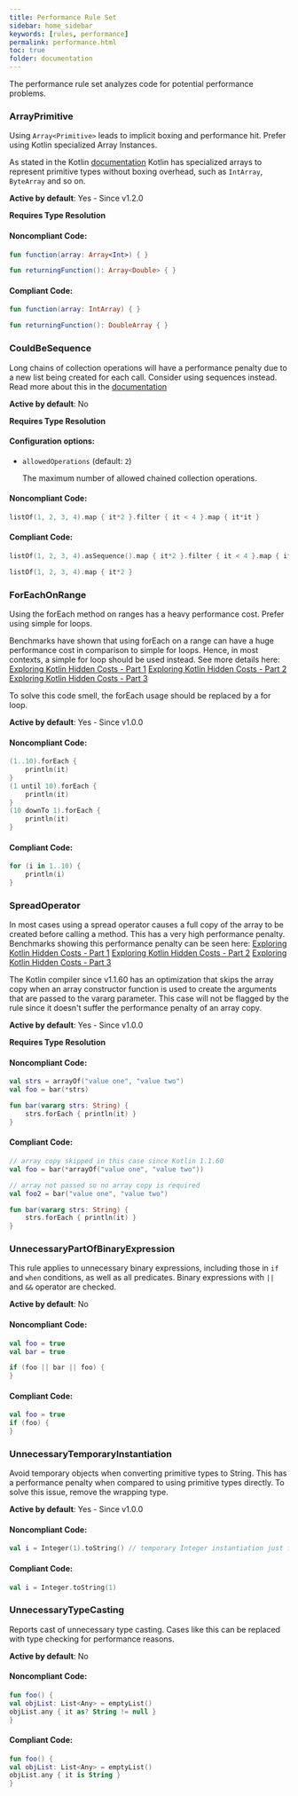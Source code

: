 ```yaml
---
title: Performance Rule Set
sidebar: home_sidebar
keywords: [rules, performance]
permalink: performance.html
toc: true
folder: documentation
---
```

The performance rule set analyzes code for potential performance problems.

### ArrayPrimitive

Using `Array<Primitive>` leads to implicit boxing and performance hit. Prefer using Kotlin specialized Array
Instances.

As stated in the Kotlin [documentation](https://kotlinlang.org/docs/arrays.html#primitive-type-arrays) Kotlin has
specialized arrays to represent primitive types without boxing overhead, such as `IntArray`, `ByteArray` and so on.

**Active by default**: Yes - Since v1.2.0

**Requires Type Resolution**

#### Noncompliant Code:

```kotlin
fun function(array: Array<Int>) { }

fun returningFunction(): Array<Double> { }
```

#### Compliant Code:

```kotlin
fun function(array: IntArray) { }

fun returningFunction(): DoubleArray { }
```

### CouldBeSequence

Long chains of collection operations will have a performance penalty due to a new list being created for each call. Consider using sequences instead. Read more about this in the [documentation](https://kotlinlang.org/docs/sequences.html)

**Active by default**: No

**Requires Type Resolution**

#### Configuration options:

* ``allowedOperations`` (default: ``2``)

  The maximum number of allowed chained collection operations.

#### Noncompliant Code:

```kotlin
listOf(1, 2, 3, 4).map { it*2 }.filter { it < 4 }.map { it*it }
```

#### Compliant Code:

```kotlin
listOf(1, 2, 3, 4).asSequence().map { it*2 }.filter { it < 4 }.map { it*it }.toList()

listOf(1, 2, 3, 4).map { it*2 }
```

### ForEachOnRange

Using the forEach method on ranges has a heavy performance cost. Prefer using simple for loops.

Benchmarks have shown that using forEach on a range can have a huge performance cost in comparison to
simple for loops. Hence, in most contexts, a simple for loop should be used instead.
See more details here:
[Exploring Kotlin Hidden Costs - Part 1](https://bladecoder.medium.com/exploring-kotlins-hidden-costs-part-1-fbb9935d9b62)
[Exploring Kotlin Hidden Costs - Part 2](https://bladecoder.medium.com/exploring-kotlins-hidden-costs-part-2-324a4a50b70)
[Exploring Kotlin Hidden Costs - Part 3](https://bladecoder.medium.com/exploring-kotlins-hidden-costs-part-3-3bf6e0dbf0a4)

To solve this code smell, the forEach usage should be replaced by a for loop.

**Active by default**: Yes - Since v1.0.0

#### Noncompliant Code:

```kotlin
(1..10).forEach {
    println(it)
}
(1 until 10).forEach {
    println(it)
}
(10 downTo 1).forEach {
    println(it)
}
```

#### Compliant Code:

```kotlin
for (i in 1..10) {
    println(i)
}
```

### SpreadOperator

In most cases using a spread operator causes a full copy of the array to be created before calling a method.
This has a very high performance penalty. Benchmarks showing this performance penalty can be seen here:
[Exploring Kotlin Hidden Costs - Part 1](https://bladecoder.medium.com/exploring-kotlins-hidden-costs-part-1-fbb9935d9b62)
[Exploring Kotlin Hidden Costs - Part 2](https://bladecoder.medium.com/exploring-kotlins-hidden-costs-part-2-324a4a50b70)
[Exploring Kotlin Hidden Costs - Part 3](https://bladecoder.medium.com/exploring-kotlins-hidden-costs-part-3-3bf6e0dbf0a4)

The Kotlin compiler since v1.1.60 has an optimization that skips the array copy when an array constructor
function is used to create the arguments that are passed to the vararg parameter. This case will not be flagged
by the rule since it doesn't suffer the performance penalty of an array copy.

**Active by default**: Yes - Since v1.0.0

**Requires Type Resolution**

#### Noncompliant Code:

```kotlin
val strs = arrayOf("value one", "value two")
val foo = bar(*strs)

fun bar(vararg strs: String) {
    strs.forEach { println(it) }
}
```

#### Compliant Code:

```kotlin
// array copy skipped in this case since Kotlin 1.1.60
val foo = bar(*arrayOf("value one", "value two"))

// array not passed so no array copy is required
val foo2 = bar("value one", "value two")

fun bar(vararg strs: String) {
    strs.forEach { println(it) }
}
```

### UnnecessaryPartOfBinaryExpression

This rule applies to unnecessary binary expressions, including those in `if` and `when` conditions, as well as all predicates.
Binary expressions with `||` and `&&` operator are checked.

**Active by default**: No

#### Noncompliant Code:

```kotlin
val foo = true
val bar = true

if (foo || bar || foo) {
}
```

#### Compliant Code:

```kotlin
val foo = true
if (foo) {
}
```

### UnnecessaryTemporaryInstantiation

Avoid temporary objects when converting primitive types to String. This has a performance penalty when compared
to using primitive types directly.
To solve this issue, remove the wrapping type.

**Active by default**: Yes - Since v1.0.0

#### Noncompliant Code:

```kotlin
val i = Integer(1).toString() // temporary Integer instantiation just for the conversion
```

#### Compliant Code:

```kotlin
val i = Integer.toString(1)
```

### UnnecessaryTypeCasting

Reports cast of unnecessary type casting. Cases like this can be
replaced with type checking for performance reasons.

**Active by default**: No

#### Noncompliant Code:

```kotlin
fun foo() {
val objList: List<Any> = emptyList()
objList.any { it as? String != null }
}
```

#### Compliant Code:

```kotlin
fun foo() {
val objList: List<Any> = emptyList()
objList.any { it is String }
}
```
